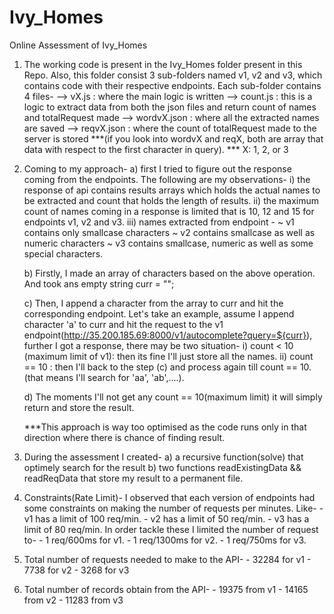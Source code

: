 # Ivy_Homes
Online Assessment of Ivy_Homes

1. The working code is present in the Ivy_Homes folder present in this Repo.
   Also, this folder consist 3 sub-folders named v1, v2 and v3, which contains code with their respective endpoints.
   Each sub-folder contains 4 files-
                                   --> vX.js       : where the main logic is written
                                   --> count.js    : this is a logic to extract data from both the json files and return count of names and totalRequest made
                                   --> wordvX.json : where all the extracted names are saved
                                   --> reqvX.json  : where the count of totalRequest made to the server is stored
   ***(if you look into wordvX and reqX, both are array that data with respect to the first character in query).
   *** X: 1, 2, or 3

2. Coming to my approach-
     a) first I tried to figure out the response coming from the endpoints. The following are my observations-
                     i)   the response of api contains results arrays which holds the actual names to be extracted and count that holds the length of results.
                     ii)  the maximum count of names coming in a response is limited that is 10, 12 and 15 for endpoints v1, v2 and v3.
                     iii) names extracted from endpoint -
                                           ~ v1 contains only smallcase characters
                                           ~ v2 contains smallcase as well as numeric characters
                                           ~ v3 contains smallcase, numeric as well as some special characters.
   
     b) Firstly, I made an array of characters based on the above operation. And took ans empty string curr = "";
   
     c) Then, I append a character from the array to curr and hit the corresponding endpoint. Let's take an example, assume I append character 'a' to curr and hit          the request to the v1 endpoint(http://35.200.185.69:8000/v1/autocomplete?query=${curr}), further I got a response, there may be two situation-
                           i)  count < 10 (maximum limit of v1): then its fine I'll just store all the names.
                           ii) count == 10 : then I'll back to the step (c) and process again till count == 10. (that means I'll search for 'aa', 'ab',....).
   
     d) The moments I'll not get any count == 10(maximum limit) it will simply return and store the result.

   ***This approach is way too optimised as the code runs only in that direction where there is chance of finding result.
   
3. During the assessment I created-
     a) a recursive function(solve) that optimely search for the result
     b) two functions readExistingData && readReqData that store my result to a permanent file.

4. Constraints(Rate Limit)-
     I observed that each version of endpoints had some constraints on making the number of requests per minutes. Like-
                     - v1 has a limit of 100 req/min.
                     - v2 has a limit of 50 req/min.
                     - v3 has a limit of 80 req/min.
     In order tackle these I limited the number of request to-
                     - 1 req/600ms for v1.
                     - 1 req/1300ms for v2.
                     - 1 req/750ms for v3.
   
6. Total number of requests needed to make to the API-
                     - 32284 for v1
                     - 7738 for v2
                     - 3268 for v3

7. Total number of records obtain from the API-
                     - 19375 from v1
                     - 14165 from v2
                     - 11283 from v3
